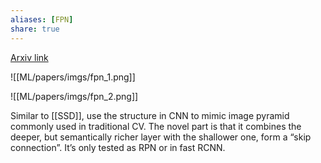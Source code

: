 ```yaml
---
aliases: [FPN]
share: true
---
```


[Arxiv link](https://arxiv.org/abs/1612.03144)

![[ML/papers/imgs/fpn_1.png]]

![[ML/papers/imgs/fpn_2.png]]

Similar to [[SSD]], use the structure in CNN to mimic image pyramid commonly used in traditional CV. The novel part is that it combines the deeper, but semantically richer layer with the shallower one, form a “skip connection”. It’s only tested as RPN or in fast RCNN.